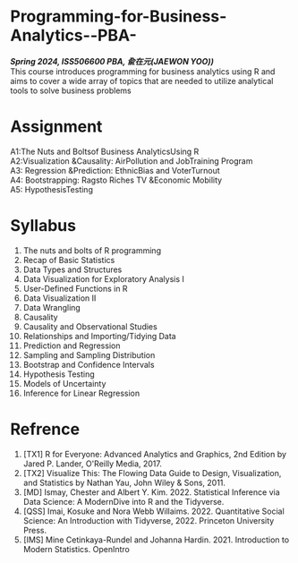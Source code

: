 # Programming-for-Business-Analytics--PBA-<br/>
***Spring 2024, ISS506600 PBA, 兪在元(JAEWON YOO))***<br/>
This course introduces programming for business analytics using R and aims to cover a wide array of topics that are needed to utilize analytical tools to solve business problems
# Assignment 
A1:The Nuts and Boltsof Business AnalyticsUsing R <br/>
A2:Visualization &Causality: AirPollution and JobTraining Program<br/>
A3: Regression &Prediction: EthnicBias and VoterTurnout<br/>
A4: Bootstrapping: Ragsto Riches TV &Economic Mobility<br/>
A5: HypothesisTesting
# Syllabus
1. The nuts and bolts of R programming<br/>
2. Recap of Basic Statistics<br/>
3. Data Types and Structures<br/>
4. Data Visualization for Exploratory Analysis I<br/>
5. User-Defined Functions in R<br/>
6. Data Visualization II<br/>
7. Data Wrangling<br/>
8. Causality<br/>
9. Causality and Observational Studies<br/>
10. Relationships and Importing/Tidying Data<br/>
11. Prediction and Regression<br/>
12. Sampling and Sampling Distribution<br/>
13. Bootstrap and Confidence Intervals<br/>
14. Hypothesis Testing<br/>
15. Models of Uncertainty<br/>
16. Inference for Linear Regression<br/>
# Refrence
1. [TX1] R for Everyone: Advanced Analytics and Graphics, 2nd Edition by Jared P. Lander,
O'Reilly Media, 2017.
2. [TX2] Visualize This: The Flowing Data Guide to Design, Visualization, and Statistics by
Nathan Yau, John Wiley & Sons, 2011.
3. [MD] Ismay, Chester and Albert Y. Kim. 2022. Statistical Inference via Data Science: A
ModernDive into R and the Tidyverse.
4. [QSS] Imai, Kosuke and Nora Webb Willaims. 2022. Quantitative Social Science: An
Introduction with Tidyverse, 2022. Princeton University Press.
5. [IMS] Mine Cetinkaya-Rundel and Johanna Hardin. 2021. Introduction to Modern Statistics.
OpenIntro
